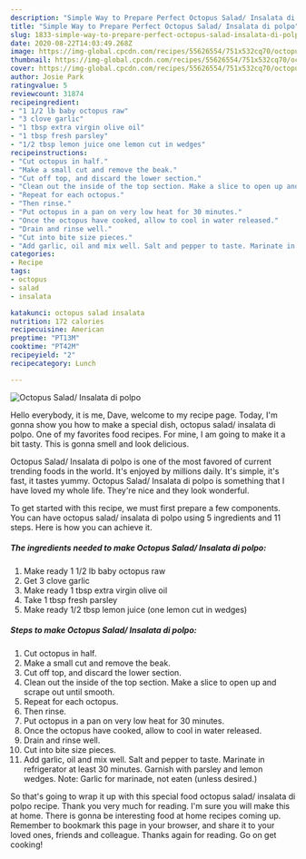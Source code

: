 ```yaml
---
description: "Simple Way to Prepare Perfect Octopus Salad/ Insalata di polpo"
title: "Simple Way to Prepare Perfect Octopus Salad/ Insalata di polpo"
slug: 1833-simple-way-to-prepare-perfect-octopus-salad-insalata-di-polpo
date: 2020-08-22T14:03:49.268Z
image: https://img-global.cpcdn.com/recipes/55626554/751x532cq70/octopus-salad-insalata-di-polpo-recipe-main-photo.jpg
thumbnail: https://img-global.cpcdn.com/recipes/55626554/751x532cq70/octopus-salad-insalata-di-polpo-recipe-main-photo.jpg
cover: https://img-global.cpcdn.com/recipes/55626554/751x532cq70/octopus-salad-insalata-di-polpo-recipe-main-photo.jpg
author: Josie Park
ratingvalue: 5
reviewcount: 31874
recipeingredient:
- "1 1/2 lb baby octopus raw"
- "3 clove garlic"
- "1 tbsp extra virgin olive oil"
- "1 tbsp fresh parsley"
- "1/2 tbsp lemon juice one lemon cut in wedges"
recipeinstructions:
- "Cut octopus in half."
- "Make a small cut and remove the beak."
- "Cut off top, and discard the lower section."
- "Clean out the inside of the top section. Make a slice to open up and scrape out until smooth."
- "Repeat for each octopus."
- "Then rinse."
- "Put octopus in a pan on very low heat for 30 minutes."
- "Once the octopus have cooked, allow to cool in water released."
- "Drain and rinse well."
- "Cut into bite size pieces."
- "Add garlic, oil and mix well. Salt and pepper to taste. Marinate in refrigerator at least 30 minutes. Garnish with parsley and lemon wedges. Note: Garlic for marinade, not eaten (unless desired.)"
categories:
- Recipe
tags:
- octopus
- salad
- insalata

katakunci: octopus salad insalata 
nutrition: 172 calories
recipecuisine: American
preptime: "PT13M"
cooktime: "PT42M"
recipeyield: "2"
recipecategory: Lunch

---
```



![Octopus Salad/ Insalata di polpo](https://img-global.cpcdn.com/recipes/55626554/751x532cq70/octopus-salad-insalata-di-polpo-recipe-main-photo.jpg)

Hello everybody, it is me, Dave, welcome to my recipe page. Today, I'm gonna show you how to make a special dish, octopus salad/ insalata di polpo. One of my favorites food recipes. For mine, I am going to make it a bit tasty. This is gonna smell and look delicious.



Octopus Salad/ Insalata di polpo is one of the most favored of current trending foods in the world. It's enjoyed by millions daily. It's simple, it's fast, it tastes yummy. Octopus Salad/ Insalata di polpo is something that I have loved my whole life. They're nice and they look wonderful.


To get started with this recipe, we must first prepare a few components. You can have octopus salad/ insalata di polpo using 5 ingredients and 11 steps. Here is how you can achieve it.

<!--inarticleads1-->

##### The ingredients needed to make Octopus Salad/ Insalata di polpo:

1. Make ready 1 1/2 lb baby octopus raw
1. Get 3 clove garlic
1. Make ready 1 tbsp extra virgin olive oil
1. Take 1 tbsp fresh parsley
1. Make ready 1/2 tbsp lemon juice (one lemon cut in wedges)




<!--inarticleads2-->

##### Steps to make Octopus Salad/ Insalata di polpo:

1. Cut octopus in half.
1. Make a small cut and remove the beak.
1. Cut off top, and discard the lower section.
1. Clean out the inside of the top section. Make a slice to open up and scrape out until smooth.
1. Repeat for each octopus.
1. Then rinse.
1. Put octopus in a pan on very low heat for 30 minutes.
1. Once the octopus have cooked, allow to cool in water released.
1. Drain and rinse well.
1. Cut into bite size pieces.
1. Add garlic, oil and mix well. Salt and pepper to taste. Marinate in refrigerator at least 30 minutes. Garnish with parsley and lemon wedges. Note: Garlic for marinade, not eaten (unless desired.)




So that's going to wrap it up with this special food octopus salad/ insalata di polpo recipe. Thank you very much for reading. I'm sure you will make this at home. There is gonna be interesting food at home recipes coming up. Remember to bookmark this page in your browser, and share it to your loved ones, friends and colleague. Thanks again for reading. Go on get cooking!
